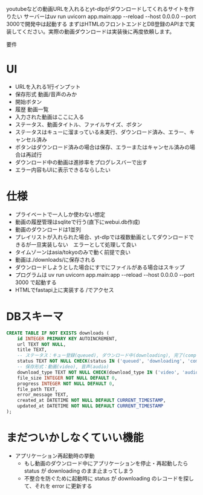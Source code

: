 youtubeなどの動画URLを入れるとyt-dlpがダウンロードしてくれるサイトを作りたい
サーバーはuv run uvicorn app.main:app --reload --host 0.0.0.0 --port 3000で開発中は起動する
まずはHTMLのフロントエンドとDB登録のAPIまで実装してください。実際の動画ダウンロードは実装後に再度依頼します。

要件

# UI

- URLを入れる1行インプット
- 保存形式 動画/音声のみか
- 開始ボタン
- 履歴 動画一覧
 - 入力された動画はここに入る
  - ステータス、動画タイトル、ファイルサイズ、ボタン
  - ステータスはキューに溜まっている未実行、ダウンロード済み、エラー、キャンセル済み
  - ボタンはダウンロード済みの場合は保存、エラーまたはキャンセル済みの場合は再試行
  - ダウンロード中の動画は進捗率をプログレスバーで出す
  - エラー内容もUIに表示できるならしたい

# 仕様

- プライベートで一人しか使わない想定
- 動画の履歴管理はsqliteで行う(直下にwebui.db作成)
- 動画のダウンロードは1並列
- プレイリストが入れられた場合、yt-dlpでは複数動画としてダウンロードできるが一旦実装しない　エラーとして処理して良い
- タイムゾーンはasia/tokyoのみで動く前提で良い
- 動画は./downloads/に保存される
- ダウンロードしようとした場合にすでにファイルがある場合はスキップ
- プログラムは uv run uvicorn app.main:app --reload --host 0.0.0.0 --port 3000 で起動する
- HTMLでfastapi上に実装する /でアクセス
  
# DBスキーマ

```sql
CREATE TABLE IF NOT EXISTS downloads (
    id INTEGER PRIMARY KEY AUTOINCREMENT,
    url TEXT NOT NULL,
    title TEXT,
    -- ステータス：キュー登録(queued), ダウンロード中(downloading), 完了(completed), エラー(error), キャンセル(canceled)
    status TEXT NOT NULL CHECK(status IN ('queued', 'downloading', 'completed', 'error', 'canceled')) DEFAULT 'queued',
    -- 保存形式：動画(video), 音声(audio)
    download_type TEXT NOT NULL CHECK(download_type IN ('video', 'audio')),
    file_size INTEGER NOT NULL DEFAULT 0,
    progress INTEGER NOT NULL DEFAULT 0,
    file_path TEXT,
    error_message TEXT,
    created_at DATETIME NOT NULL DEFAULT CURRENT_TIMESTAMP,
    updated_at DATETIME NOT NULL DEFAULT CURRENT_TIMESTAMP
);
```

# まだついかしなくていい機能

- アプリケーション再起動時の挙動
  - もし動画のダウンロード中にアプリケーションを停止・再起動したらstatus が downloading のまま止まってしまう
  - 不整合を防ぐために起動時に status が downloading のレコードを探して、それを error に更新する
